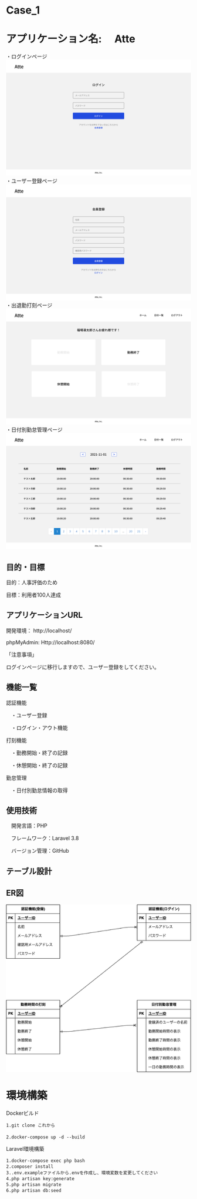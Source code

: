 # Case_1

# アプリケーション名: 　Atte
・ログインページ
![ログインページ](image-1.png)
・ユーザー登録ページ
![ユーザー登録ページ](image-2.png)
・出退勤打刻ページ
![打刻ページ](image.png)
・日付別勤怠管理ページ
![日付別勤怠管理ページ](image-3.png)

## 目的・目標
目的：人事評価のため

目標：利用者100人達成

## アプリケーションURL
開発環境： http://localhost/

phpMyAdmin: Http://localhost:8080/

「注意事項」

ログインページに移行しますので、ユーザー登録をしてください。

<!-- ##　他のリポジトリ
関係するリポジトリがあれば記載 -->

## 機能一覧
認証機能

　・ユーザー登録

　・ログイン・アウト機能

打刻機能

　・勤務開始・終了の記録

　・休憩開始・終了の記録

勤怠管理

　・日付別勤怠情報の取得

## 使用技術
　開発言語：PHP

　フレームワーク：Laravel 3.8

　バージョン管理：GitHub

## テーブル設計


## ER図
![ER図](index.drawio.png)

# 環境構築

Dockerビルド

    1.git clone これから

    2.docker-compose up -d --build

Laravel環境構築

    1.docker-compose exec php bash
    2.composer install
    3..env.exampleファイルから.envを作成し、環境変数を変更してください
    4.php artisan key:generate
    5.php artisan migrate
    6.php artisan db:seed

<!-- ##　その他
該当なし -->